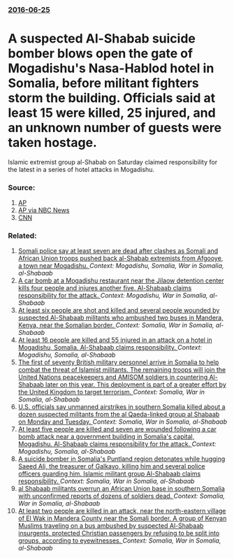 ### [2016-06-25](/news/2016/06/25/index.md)

# A suspected Al-Shabab suicide bomber blows open the gate of Mogadishu's Nasa-Hablod hotel in Somalia, before militant fighters storm the building. Officials said at least 15 were killed, 25 injured, and an unknown number of guests were taken hostage. 

Islamic extremist group al-Shabab on Saturday claimed responsibility for the latest in a series of hotel attacks in Mogadishu.


### Source:

1. [AP](http://bigstory.ap.org/article/30e6c2e3a8d340cfaa9e3852b7cd103b/huge-explosion-outside-hotel-somali-capital-police-say)
2. [AP via NBC News](http://www.nbcnews.com/news/world/bomb-detonated-outside-somali-hotel-gunmen-try-storming-building-report-n598891)
3. [CNN](http://edition.cnn.com/2016/06/25/africa/mogadishu-hotel-explosion-gunfire/index.html)

### Related:

1. [Somali police say at least seven are dead after clashes as Somali and African Union troops pushed back al-Shabab extremists from Afgooye, a town near Mogadishu. ](/news/2016/10/18/somali-police-say-at-least-seven-are-dead-after-clashes-as-somali-and-african-union-troops-pushed-back-al-shabab-extremists-from-afgooye-a.md) _Context: Mogadishu, Somalia, War in Somalia, al-Shabaab_
2. [A car bomb at a Mogadishu restaurant near the  Jilaow detention center kills four people and injures another five. Al-Shabaab claims responsibility for the attack. ](/news/2016/10/1/a-car-bomb-at-a-mogadishu-restaurant-near-the-jilaow-detention-center-kills-four-people-and-injures-another-five-al-shabaab-claims-respons.md) _Context: Mogadishu, War in Somalia, al-Shabaab_
3. [At least six people are shot and killed and several people wounded by suspected Al-Shabaab militants who ambushed  two buses in Mandera, Kenya, near the Somalian border. ](/news/2016/07/1/at-least-six-people-are-shot-and-killed-and-several-people-wounded-by-suspected-al-shabaab-militants-who-ambushed-two-buses-in-mandera-ken.md) _Context: Somalia, War in Somalia, al-Shabaab_
4. [At least 16 people are killed and 55 injured in an attack on a hotel in Mogadishu, Somalia. Al-Shabaab claims responsibility. ](/news/2016/06/1/at-least-16-people-are-killed-and-55-injured-in-an-attack-on-a-hotel-in-mogadishu-somalia-al-shabaab-claims-responsibility.md) _Context: Mogadishu, Somalia, al-Shabaab_
5. [The first of seventy British military personnel arrive in Somalia to help combat the threat of Islamist militants. The remaining troops will join the United Nations peacekeepers and AMISOM soldiers in countering Al-Shabaab later on this year. This deployment is part of a greater effort by the United Kingdom to target terrorism. ](/news/2016/05/2/the-first-of-seventy-british-military-personnel-arrive-in-somalia-to-help-combat-the-threat-of-islamist-militants-the-remaining-troops-will.md) _Context: Somalia, War in Somalia, al-Shabaab_
6. [  U.S. officials say unmanned airstrikes in southern Somalia killed about a dozen suspected militants from the al Qaeda-linked group al Shabaab on Monday and Tuesday. ](/news/2016/04/12/u-s-officials-say-unmanned-airstrikes-in-southern-somalia-killed-about-a-dozen-suspected-militants-from-the-al-qaeda-linked-group-al-shab.md) _Context: Somalia, War in Somalia, al-Shabaab_
7. [At least five people are killed and seven are wounded following a car bomb attack near a government building in Somalia's capital, Mogadishu. Al-Shabaab claims responsibility for the attack. ](/news/2016/04/11/at-least-five-people-are-killed-and-seven-are-wounded-following-a-car-bomb-attack-near-a-government-building-in-somalia-s-capital-mogadishu.md) _Context: Mogadishu, Somalia, al-Shabaab_
8. [A suicide bomber in Somalia's Puntland region detonates while hugging Saeed Ali, the treasurer of Galkayo, killing him and several police officers guarding him. Islamic militant group Al-Shabaab claims responsibility. ](/news/2016/03/31/a-suicide-bomber-in-somaliaas-puntland-region-detonates-while-hugging-saeed-ali-the-treasurer-of-galkayo-killing-him-and-several-police.md) _Context: Somalia, War in Somalia, al-Shabaab_
9. [al Shabaab militants overrun an African Union base in southern Somalia with unconfirmed reports of dozens of soldiers dead. ](/news/2016/01/15/al-shabaab-militants-overrun-an-african-union-base-in-southern-somalia-with-unconfirmed-reports-of-dozens-of-soldiers-dead.md) _Context: Somalia, War in Somalia, al-Shabaab_
10. [At least two people are killed in an attack, near the north-eastern village of El Wak in Mandera County near the Somali border. A group of Kenyan Muslims traveling on a bus ambushed by suspected Al-Shabaab insurgents, protected Christian passengers by refusing to be split into groups, according to eyewitnesses. ](/news/2015/12/21/at-least-two-people-are-killed-in-an-attack-near-the-north-eastern-village-of-el-wak-in-mandera-county-near-the-somali-border-a-group-of-k.md) _Context: Somalia, War in Somalia, al-Shabaab_

